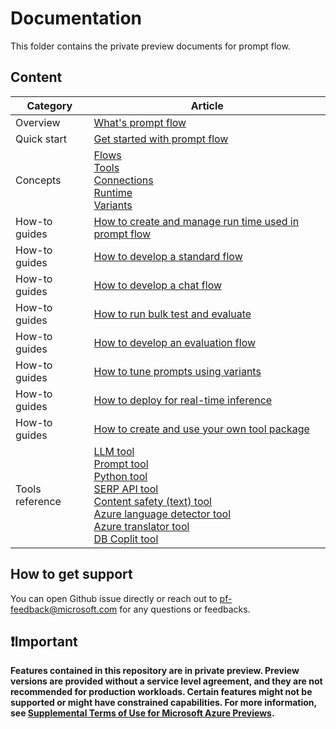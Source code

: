 # Documentation

This folder contains the private preview documents for prompt flow.

## Content

| Category              | Article             |
|----------------|----------------|
|Overview|[What's prompt flow](./overview-what-is-prompt-flow.md)|
|Quick start|[Get started with prompt flow](./quick-start.md)|
|Concepts|[Flows](./concepts/concept-flows.md)<br> [Tools](./concepts/concept-tools.md)<br> [Connections](./concepts/concept-connections.md)<br> [Runtime](./concepts/concept-runtime.md)<br> [Variants](./concepts/concept-variants.md)<br> |
|How-to guides|[How to create and manage run time used in prompt flow](./how-to-guides/how-to-create-manage-runtime.md)|
|How-to guides|[How to develop a standard flow](./how-to-guides/how-to-develop-a-standard-flow.md)|
|How-to guides|[How to develop a chat flow](./how-to-guides/how-to-develop-a-chat-flow.md)|
|How-to guides|[How to run bulk test and evaluate](./how-to-guides/how-to-bulk-test-evaluate-flow.md)|
|How-to guides|[How to develop an evaluation flow](./how-to-guides/how-to-develop-an-evaluation-flow.md)|
|How-to guides|[How to tune prompts using variants](./how-to-guides/how-to-tune-prompts-using-variants.md)|
|How-to guides|[How to deploy for real-time inference](./how-to-guides/how-to-deploy-for-real-time-inference.md)|
|How-to guides|[How to create and use your own tool package](./how-to-guides/how-to-create-and-use-your-own-tool-package.md)|
|Tools reference|[LLM tool](./tools-reference/llm-tool.md)<br> [Prompt tool](./tools-reference/prompt-tool.md)<br> [Python tool](./tools-reference/python-tool.md)<br> [SERP API tool](./tools-reference/serp-api-tool.md)<br> [Content safety (text) tool](./tools-reference/content-safety-text-tool.md)<br> [Azure language detector tool](./tools-reference/azure_language_detector_tool.md) <br> [Azure translator tool](./tools-reference/azure_translator_tool.md) <br> [DB Coplit tool](./tools-reference/db_copilot_tool.md)|

## How to get support

You can open Github issue directly or reach out to pf-feedback@microsoft.com for any questions or feedbacks.

## ❗Important

**Features contained in this repository are in private preview. Preview versions are provided without a service level agreement, and they are not recommended for production workloads. Certain features might not be supported or might have constrained capabilities. For more information, see [Supplemental Terms of Use for Microsoft Azure Previews](https://azure.microsoft.com/en-us/support/legal/preview-supplemental-terms/).**